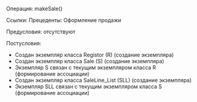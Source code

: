 Операция: makeSale()

Ссылки: Прецеденты: Оформление продажи 

Предусловия: отсутствуют

Постусловия: 
-	Создан экземпляр класса Registor (R) (создание экземпляра)
-	Создан экземпляр класса Sale (S) (создание экземпляра)
-	Экземпляр S связан с текущим экземпляром класса R (формирование ассоциации)
-	Создан экземпляр класса SaleLine_List (SLL) (создание экземпляра)
-	Экземпляр SLL связан с текущим экземпляром класса S (формирование ассоциации)
